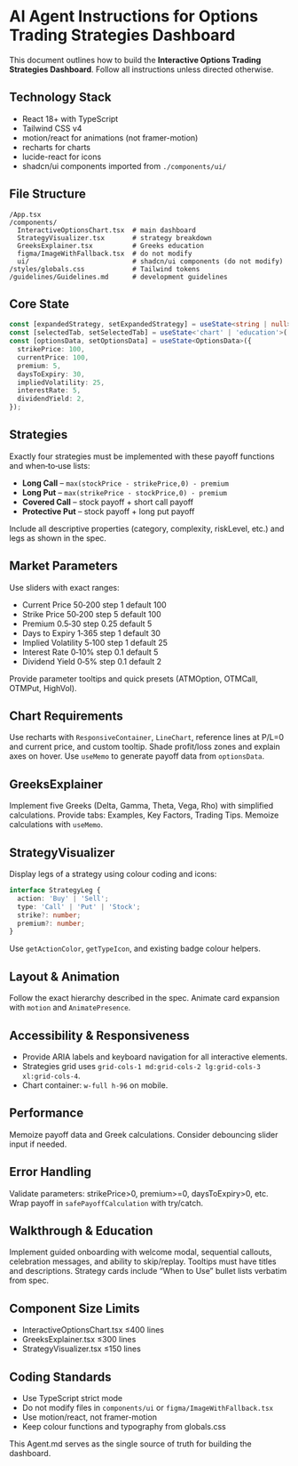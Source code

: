 # AI Agent Instructions for Options Trading Strategies Dashboard

This document outlines how to build the **Interactive Options Trading Strategies Dashboard**. Follow all instructions unless directed otherwise.

## Technology Stack
- React 18+ with TypeScript
- Tailwind CSS v4
- motion/react for animations (not framer-motion)
- recharts for charts
- lucide-react for icons
- shadcn/ui components imported from `./components/ui/`

## File Structure
```
/App.tsx
/components/
  InteractiveOptionsChart.tsx  # main dashboard
  StrategyVisualizer.tsx       # strategy breakdown
  GreeksExplainer.tsx          # Greeks education
  figma/ImageWithFallback.tsx  # do not modify
  ui/                          # shadcn/ui components (do not modify)
/styles/globals.css            # Tailwind tokens
/guidelines/Guidelines.md      # development guidelines
```

## Core State
```typescript
const [expandedStrategy, setExpandedStrategy] = useState<string | null>(null);
const [selectedTab, setSelectedTab] = useState<'chart' | 'education'>('chart');
const [optionsData, setOptionsData] = useState<OptionsData>({
  strikePrice: 100,
  currentPrice: 100,
  premium: 5,
  daysToExpiry: 30,
  impliedVolatility: 25,
  interestRate: 5,
  dividendYield: 2,
});
```

## Strategies
Exactly four strategies must be implemented with these payoff functions and when‑to‑use lists:
- **Long Call** – `max(stockPrice - strikePrice,0) - premium`
- **Long Put** – `max(strikePrice - stockPrice,0) - premium`
- **Covered Call** – stock payoff + short call payoff
- **Protective Put** – stock payoff + long put payoff

Include all descriptive properties (category, complexity, riskLevel, etc.) and legs as shown in the spec.

## Market Parameters
Use sliders with exact ranges:
- Current Price 50‑200 step 1 default 100
- Strike Price 50‑200 step 5 default 100
- Premium 0.5‑30 step 0.25 default 5
- Days to Expiry 1‑365 step 1 default 30
- Implied Volatility 5‑100 step 1 default 25
- Interest Rate 0‑10% step 0.1 default 5
- Dividend Yield 0‑5% step 0.1 default 2

Provide parameter tooltips and quick presets (ATMOption, OTMCall, OTMPut, HighVol).

## Chart Requirements
Use recharts with `ResponsiveContainer`, `LineChart`, reference lines at P/L=0 and current price, and custom tooltip. Shade profit/loss zones and explain axes on hover. Use `useMemo` to generate payoff data from `optionsData`.

## GreeksExplainer
Implement five Greeks (Delta, Gamma, Theta, Vega, Rho) with simplified calculations. Provide tabs: Examples, Key Factors, Trading Tips. Memoize calculations with `useMemo`.

## StrategyVisualizer
Display legs of a strategy using colour coding and icons:
```typescript
interface StrategyLeg {
  action: 'Buy' | 'Sell';
  type: 'Call' | 'Put' | 'Stock';
  strike?: number;
  premium?: number;
}
```
Use `getActionColor`, `getTypeIcon`, and existing badge colour helpers.

## Layout & Animation
Follow the exact hierarchy described in the spec. Animate card expansion with `motion` and `AnimatePresence`.

## Accessibility & Responsiveness
- Provide ARIA labels and keyboard navigation for all interactive elements.
- Strategies grid uses `grid-cols-1 md:grid-cols-2 lg:grid-cols-3 xl:grid-cols-4`.
- Chart container: `w-full h-96` on mobile.

## Performance
Memoize payoff data and Greek calculations. Consider debouncing slider input if needed.

## Error Handling
Validate parameters: strikePrice>0, premium>=0, daysToExpiry>0, etc. Wrap payoff in `safePayoffCalculation` with try/catch.

## Walkthrough & Education
Implement guided onboarding with welcome modal, sequential callouts, celebration messages, and ability to skip/replay. Tooltips must have titles and descriptions. Strategy cards include “When to Use” bullet lists verbatim from spec.

## Component Size Limits
- InteractiveOptionsChart.tsx ≤400 lines
- GreeksExplainer.tsx ≤300 lines
- StrategyVisualizer.tsx ≤150 lines

## Coding Standards
- Use TypeScript strict mode
- Do not modify files in `components/ui` or `figma/ImageWithFallback.tsx`
- Use motion/react, not framer-motion
- Keep colour functions and typography from globals.css

This Agent.md serves as the single source of truth for building the dashboard.
